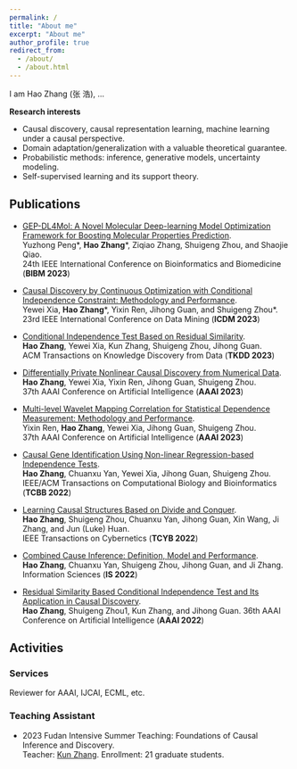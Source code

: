 ```yaml
---
permalink: /
title: "About me"
excerpt: "About me"
author_profile: true
redirect_from: 
  - /about/
  - /about.html
---
```


I am Hao Zhang (张 浩), ...

**Research interests**
* Causal discovery, causal representation learning, machine learning under a causal perspective.
* Domain adaptation/generalization with a valuable theoretical guarantee. 
* Probabilistic methods: inference, generative models, uncertainty modeling.
* Self-supervised learning and its support theory.

## Publications 

- [GEP-DL4Mol: A Novel Molecular Deep-learning Model Optimization Framework for Boosting Molecular Properties Prediction]().  
  Yuzhong Peng\*, **Hao Zhang**\*, Ziqiao Zhang, Shuigeng Zhou, and Shaojie Qiao.  
  24th IEEE International Conference on Bioinformatics and Biomedicine (**BIBM 2023**)
  
- [Causal Discovery by Continuous Optimization with Conditional Independence Constraint: Methodology and Performance]().  
  Yewei Xia, **Hao Zhang**\*, Yixin Ren, Jihong Guan, and Shuigeng Zhou\*.  
  23rd IEEE International Conference on Data Mining (**ICDM 2023**)
  
- [Conditional Independence Test Based on Residual Similarity](https://dl.acm.org/doi/abs/10.1145/3593810).  
  **Hao Zhang**, Yewei Xia, Kun Zhang, Shuigeng Zhou, Jihong Guan.  
  ACM Transactions on Knowledge Discovery from Data (**TKDD 2023**)

- [Differentially Private Nonlinear Causal Discovery from Numerical Data](https://ojs.aaai.org/index.php/AAAI/article/view/26452).  
  **Hao Zhang**, Yewei Xia, Yixin Ren, Jihong Guan, Shuigeng Zhou.  
  37th AAAI Conference on Artificial Intelligence (**AAAI 2023**)   

- [Multi-level Wavelet Mapping Correlation for Statistical Dependence Measurement: Methodology and Performance](https://ojs.aaai.org/index.php/AAAI/article/view/25799).  
  Yixin Ren, **Hao Zhang**, Yewei Xia, Jihong Guan, Shuigeng Zhou.  
  37th AAAI Conference on Artificial Intelligence (**AAAI 2023**)     

- [Causal Gene Identification Using Non-linear Regression-based Independence Tests](https://ieeexplore.ieee.org/abstract/document/9709100).   
  **Hao Zhang**, Chuanxu Yan, Yewei Xia, Jihong Guan, Shuigeng Zhou.  
  IEEE/ACM Transactions on Computational Biology and Bioinformatics (**TCBB 2022**)

- [Learning Causal Structures Based on Divide and Conquer]().  
  **Hao Zhang**, Shuigeng Zhou, Chuanxu Yan, Jihong Guan, Xin Wang, Ji Zhang, and Jun (Luke) Huan.  
  IEEE Transactions on Cybernetics (**TCYB 2022**)

- [Combined Cause Inference: Definition, Model and Performance]().  
  **Hao Zhang**, Chuanxu Yan, Shuigeng Zhou, Jihong Guan, and Ji Zhang.  
  Information Sciences (**IS 2022**)

- [Residual Similarity Based Conditional Independence Test and Its Application in Causal Discovery]().  
  **Hao Zhang**, Shuigeng Zhou1, Kun Zhang, and Jihong Guan. 
  36th AAAI Conference on Artificial Intelligence (**AAAI 2022**)
  
## Activities
### Services
Reviewer for AAAI, IJCAI, ECML, etc.

### Teaching Assistant
- 2023 Fudan Intensive Summer Teaching: Foundations of Causal Inference and Discovery.  
  Teacher: [Kun Zhang](https://www.andrew.cmu.edu/user/kunz1/index.html). Enrollment: 21 graduate students.
